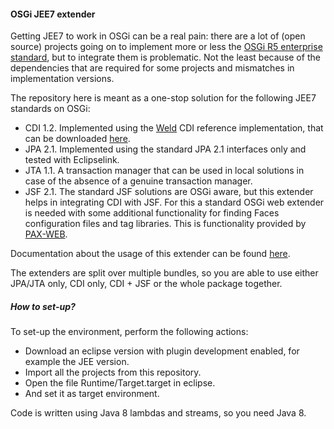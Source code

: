 #### OSGi JEE7 extender 
Getting JEE7 to work in OSGi can be a real pain: there are a lot of (open source) projects going on to implement more or less the 
[OSGi R5 enterprise standard][1], but to integrate them is problematic. Not the least because of the dependencies that
are required for some projects and mismatches in implementation versions.

The repository here is meant as a one-stop solution for the following JEE7 standards on OSGi:
* CDI 1.2. Implemented using the [Weld][2] CDI reference implementation, that can be downloaded [here][3].
* JPA 2.1. Implemented using the standard JPA 2.1 interfaces only and tested with Eclipselink.
* JTA 1.1. A transaction manager that can be used in local solutions in case of the absence of a genuine transaction manager.
* JSF 2.1. The standard JSF solutions are OSGi aware, but this extender helps in integrating CDI with JSF. For this a standard OSGi web
extender is needed with some additional functionality for finding Faces configuration files and tag libraries. This is functionality
provided by [PAX-WEB][4].

Documentation about the usage of this extender can be found [here][5].

The extenders are split over multiple bundles, so you are able to use either JPA/JTA only, CDI only, CDI + JSF or the whole package together.

##### How to set-up?
To set-up the environment, perform the following actions:
* Download an eclipse version with plugin development enabled, for example the JEE version.
* Import all the projects from this repository.
* Open the file Runtime/Target.target in eclipse.
* And set it as target environment.

Code is written using Java 8 lambdas and streams, so you need Java 8.

[1]: http://www.osgi.org/Specifications/HomePage
[2]: http://weld.cdi-spec.org/
[3]: http://search.maven.org/#artifactdetails|org.jboss.weld|weld-osgi-bundle|2.2.9.Final|jar
[4]: https://ops4j1.jira.com/wiki/display/paxweb/Pax+Web
[5]: https://github.com/arievanwi/osgi.ee/jee-extender.pdf
